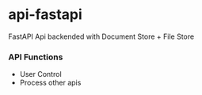 # api-fastapi
FastAPI Api backended with Document Store + File Store

### API Functions

+ User Control
+ Process other apis

